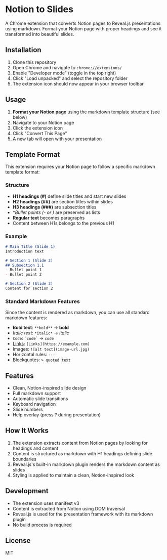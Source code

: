 # Notion to Slides

A Chrome extension that converts Notion pages to Reveal.js presentations using markdown. Format your Notion page with proper headings and see it transformed into beautiful slides.

## Installation

1. Clone this repository
2. Open Chrome and navigate to `chrome://extensions/`
3. Enable "Developer mode" (toggle in the top right)
4. Click "Load unpacked" and select the repository folder
5. The extension icon should now appear in your browser toolbar

## Usage

1. **Format your Notion page** using the markdown template structure (see below)
2. Navigate to your Notion page
3. Click the extension icon
4. Click "Convert This Page"
5. A new tab will open with your presentation

## Template Format

This extension requires your Notion page to follow a specific markdown template format:

### Structure

- **H1 headings (#)** define slide titles and start new slides
- **H2 headings (##)** are section titles within slides
- **H3 headings (###)** are subsection titles
- **Bullet points (- or *)** are preserved as lists
- **Regular text** becomes paragraphs
- Content between H1s belongs to the previous H1

### Example

```markdown
# Main Title (Slide 1)
Introduction text

# Section 1 (Slide 2)
## Subsection 1.1
- Bullet point 1
- Bullet point 2

# Section 2 (Slide 3)
Content for section 2
```

### Standard Markdown Features

Since the content is rendered as markdown, you can use all standard markdown features:

- **Bold text**: `**bold**` → **bold**
- *Italic text*: `*italic*` → *italic*
- `Code`: `` `code` `` → `code`
- [Links](https://example.com): `[Links](https://example.com)`
- Images: `![alt text](image-url.jpg)`
- Horizontal rules: `---`
- Blockquotes: `> quoted text`

## Features

- Clean, Notion-inspired slide design
- Full markdown support
- Automatic slide transitions
- Keyboard navigation
- Slide numbers
- Help overlay (press ? during presentation)

## How It Works

1. The extension extracts content from Notion pages by looking for headings and content
2. Content is structured as markdown with H1 headings defining slide boundaries
3. Reveal.js's built-in markdown plugin renders the markdown content as slides
4. Styling is applied to maintain a clean, Notion-inspired look

## Development

- The extension uses manifest v3
- Content is extracted from Notion using DOM traversal
- Reveal.js is used for the presentation framework with its markdown plugin
- No build process is required

## License

MIT